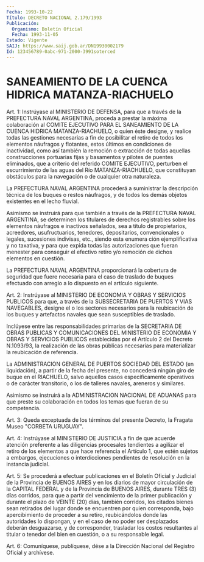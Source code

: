 ```yaml
---
Fecha: 1993-10-22
Título: DECRETO NACIONAL 2.179/1993
Publicación:
  Organismo: Boletín Oficial
  Fecha: 1993-11-05
Estado: Vigente
SAIJ: https://www.saij.gob.ar/DN19930002179
Id: 123456789-0abc-971-2000-3991soterced
---
```

# SANEAMIENTO DE LA CUENCA HIDRICA MATANZA-RIACHUELO

<a id="1"></a>
Art. 1: Instrúyase al MINISTERIO DE DEFENSA, para que a través de la  PREFECTURA  NAVAL  ARGENTINA,  proceda  a  prestar la máxima colaboración al COMITE EJECUTIVO PARA EL SANEAMIENTO  DE  LA CUENCA HIDRICA  MATANZA-RIACHUELO,  o quien éste designe, y realice  todas las gestiones necesarias a fin  de  posibilitar  el retiro de todos los elementos náufragos y flotantes, estos últimos  en  condiciones de inactividad, como así también la remoción o extracción  de todas aquellas construcciones portuarias fijas y basamentos y pilotes  de puentes  eliminados,  que a criterio del referido COMITE EJECUTIVO, perturben el escurrimiento  de las aguas del Río MATANZA-RIACHUELO, que constituyan obstáculos para  la  navegación o de cualquier otra naturaleza.

La  PREFECTURA  NAVAL  ARGENTINA  procederá    a   suministrar  la descripción técnica de los buques o restos náufragos,  y  de  todos los demás objetos existentes en el lecho fluvial.

Asimismo  se  instruirá para que también a través de la PREFECTURA NAVAL  ARGENTINA,    se    determinen  los  titulares  de  derechos registrables sobre los elementos  náufragos  e inactivos señalados, sea    a  título  de  propietarios,  acreedores,    usufructuarios, tenedores,   depositarios,  convencionales  o  legales,  sucesiones indivisas, etc.,  siendo  esta  enumera  ción  ejemplificativa y no taxativa,  y  para que expida todas las autorizaciones  que  fueran menester para conseguir  el  efectivo retiro y/o remoción de dichos elementos en cuestión.

La  PREFECTURA  NAVAL  ARGENTINA  proporcionará  la  cobertura  de seguridad que fuere necesaria  para  el  caso de traslado de buques efectuado  con  arreglo  a lo dispuesto en el  artículo  siguiente.

<a id="2"></a>
Art.  2:  Instrúyase  al  MINISTERIO  DE  ECONOMIA  Y OBRAS Y SERVICIOS  PUBLICOS  para  que,  a  través  de  la SUBSECRETARIA DE PUERTOS  Y  VIAS  NAVEGABLES, designe el o los sectores  necesarios para la reubicación  de  los  buques  y artefactos navales que sean susceptibles de traslado.

Inclúyese entre las responsabilidades  primarias  de la SECRETARIA DE  OBRAS  PUBLICAS Y COMUNICACIONES DEL MINISTERIO DE  ECONOMIA  Y OBRAS Y SERVICIOS  PUBLICOS  establecidas  por  el  Artículo  2 del Decreto       N.1093/93,  la  realización  de  las  obras  públicas necesarias para  materializar  la  reubicación  de referencia.

La  ADMINISTRACION  GENERAL  DE  PUERTOS SOCIEDAD DEL  ESTADO  (en liquidación),  a  partir de la fecha  del  presente,  no  concederá ningún  giro  de  buque  en  el  RIACHUELO,  salvo  aquellos  casos específicamente operativos  o  de  carácter  transitorio,  o los de talleres navales, areneros y similares.

Asimismo  se  instruirá  a  la  ADMINISTRACION NACIONAL DE ADUANAS para que preste su colaboración en  todos  los  temas que fueran de su competencia.

<a id="3"></a>
Art. 3: Queda exceptuada de los términos del presente Decreto, la Fragata Museo "CORBETA URUGUAY".

<a id="4"></a>
Art.  4:  Instrúyase  al  MINISTERIO  DE JUSTICIA a fin de que acuerde    atención   preferente  a  las  diligencias    procesales tendientes a agilizar  el  retiro  de  los  elementos  a  que  hace referencia el Artículo 1, que estén sujetos a embargos, ejecuciones   o  interdicciones  pendientes  de  resolución  en  la instancia judicial.

<a id="5"></a>
Art.  5:  Se  procederá a efectuar publicaciones en el Boletín Oficial y Judicial de  la  Provincia  de  BUENOS  AIRES  y  en  los diarios  de  mayor  circulación  de  la  CAPITAL  FEDERAL  y  de la Provincia  de  BUENOS  AIRES,  durante TRES (3) días corridos, para que a partir del vencimiento de  la primer publicación y durante el plazo de VEINTE (20) días, también  corridos,  los  citados  bienes sean retirados del lugar donde se encuentren por quien corresponda,    bajo   apercibimiento  de  proceder  a  su  retiro, reubicándolos donde las  autoridades  lo dispongan, y en el caso de no poder ser desplazados deberán desguazarse,  y  de  corresponder, trasladar los costos resultantes al titular o tenedor del  bien  en cuestión, o a su responsable legal.

<a id="6"></a>
Art.  6: Comuníquese, publíquese, dése a la Dirección Nacional del Registro Oficial y archívese.